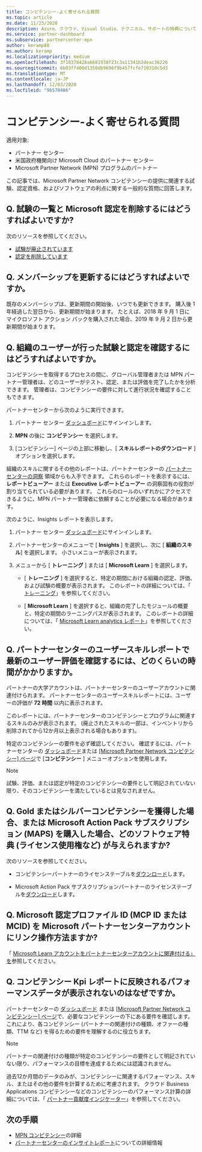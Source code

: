 ```yaml
---
title: コンピテンシー-よく寄せられる質問
ms.topic: article
ms.date: 11/23/2020
description: Azure、クラウド、Visual Studio、テクニカル、サポートの特典について、MPN gold またはシルバーコンピテンシー、特典の有効期限、更新、ライセンス認証に関する回答を提供します。
ms.service: partner-dashboard
ms.subservice: partnercenter-mpn
author: keramp88
ms.author: keramp
ms.localizationpriority: medium
ms.openlocfilehash: 3f18378428ab681938f23c3a11341b2deac36226
ms.sourcegitcommit: 6b03ff400d1350db9696f9b457fcfe710310c5d3
ms.translationtype: MT
ms.contentlocale: ja-JP
ms.lasthandoff: 12/03/2020
ms.locfileid: "96570486"
---
```

# <a name="competencies---frequently-asked-questions"></a>コンピテンシー-よく寄せられる質問

適用対象:

- パートナー センター
- 米国政府機関向け Microsoft Cloud のパートナー センター
- Microsoft Partner Network (MPN) プログラムのパートナー

この記事では、Microsoft Partner Network コンピテンシーの提供に関連する試験、認定資格、およびソフトウェアの利点に関する一般的な質問に回答します。

## <a name="q-where-can-i-find-the-list-of-exams-and-microsoft-certifications-being-retired"></a>Q. 試験の一覧と Microsoft 認定を削除するにはどうすればよいですか?

次のリソースを参照してください。

- [試験が廃止されています](/learn/certifications/retired-certification-exams)
- [認定を削除しています](/learn/certifications/retired-certifications)

## <a name="q-when-can-i-renew-my-membership"></a>Q. メンバーシップを更新するにはどうすればよいですか。

既存のメンバーシップは、更新期間の開始後、いつでも更新できます。 購入後 1 年経過した翌日から、更新期間が始まります。 たとえば、2018 年 9 月 1 日に マイクロソフト アクション パックを購入された場合、2019 年 9 月 2 日から更新期間が始まります。

## <a name="q-how-can-i-verify-the-exams-and-certifications-taken-by-my-organizations-users"></a>Q. 組織のユーザーが行った試験と認定を確認するにはどうすればよいですか。

コンピテンシーを取得するプロセスの間に、グローバル管理者または MPN パートナー管理者は、どのユーザーがテスト、認定、または評価を完了したかを分析できます。 管理者は、コンピテンシーの要件に対して進行状況を確認することもできます。

パートナーセンターから次のように実行できます。

1. パートナー センター [ダッシュボード](https://partner.microsoft.com/dashboard)にサインインします。

1. **MPN** の後に **コンピテンシー** を選択します。

1. [コンピテンシー] ページの上部に移動し、[ **スキルレポートのダウンロード** ] オプションを選択します。

組織のスキルに関するその他のレポートは、パートナーセンターの [パートナーセンターの洞察](partner-center-insights.md) 領域からも入手できます。 これらのレポートを表示するには、 **レポートビューアー** または **Executive レポートビューアー** の洞察固有の役割が割り当てられている必要があります。 これらのロールのいずれかにアクセスできるように、MPN パートナー管理者に依頼することが必要になる場合があります。

次のように、Insights レポートを表示します。

1. パートナー センター [ダッシュボード](https://partner.microsoft.com/dashboard)にサインインします。

1. パートナーセンターのメニューで [ **Insights** ] を選択し、次に [ **組織のスキル**] を選択します。 小さいメニューが表示されます。

1. メニューから [ **トレーニング** ] または [ **Microsoft Learn** ] を選択します。

   - [ **トレーニング** ] を選択すると、特定の期間における組織の認定、評価、および試験の概要が表示されます。 このレポートの詳細については、「 [トレーニング](pci-training-dashboard.md)」を参照してください。

   - [ **Microsoft Learn** ] を選択すると、組織の完了したモジュールの概要と、特定の期間のラーニングパスが表示されます。 このレポートの詳細については、「 [Microsoft Learn analytics レポート](ms-learn-analytics.md)」を参照してください。

## <a name="q-how-long-does-it-take-to-see-the-latest-user-assessments-in-the-partner-center-user-skills-report"></a>Q. パートナーセンターのユーザースキルレポートで最新のユーザー評価を確認するには、どのくらいの時間がかかりますか。

パートナーの大学アカウントは、パートナーセンターのユーザーアカウントに関連付けられます。 パートナーセンターのユーザースキルレポートには、ユーザーの評価が **72 時間** 以内に表示されます。

このレポートには、パートナーセンターのコンピテンシーとプログラムに関連するスキルのみが表示されます。 (廃止されたスキルの一部は、インベントリから削除されてから12か月以上表示される場合もあります)。

特定のコンピテンシーの要件を必ず確認してください。 確認するには、パートナーセンターの [ダッシュボード](https://partner.microsoft.com/dashboard)または [ [Microsoft Partner Network コンピテンシー] ページ](https://partner.microsoft.com/membership/competencies)で [**コンピテンシー** ] メニューオプションを使用します。

> [!NOTE]
> 試験、評価、または認定が特定のコンピテンシーの要件として明記されていない限り、そのコンピテンシーを満たしているとは見なされません。

## <a name="q-what-are-the-software-benefits-such-as-license-use-rights-that-i-am-entitled-to-when-i-achieve-a-gold-or-silver-competency-or-buy-a-microsoft-action-pack-subscription-maps"></a>Q. Gold またはシルバーコンピテンシーを獲得した場合、または Microsoft Action Pack サブスクリプション (MAPS) を購入した場合、どのソフトウェア特典 (ライセンス使用権など) が与えられますか?

次のリソースを参照してください。

- コンピテンシーパートナーのライセンステーブルを[ダウンロード](https://assetsprod.microsoft.com/mpn-maps-software-iur-competency-license-table.docx)します。

- Microsoft Action Pack サブスクリプションパートナーのライセンステーブルを[ダウンロード](https://assetsprod.microsoft.com/en-us/microsoft-action-pack-license-table.pdf)します。

## <a name="q-how-do-i-link-a-microsoft-certification-profile-id-mcp-id-or-mcid-to-my-microsoft-partner-center-account"></a>Q. Microsoft 認定プロファイル ID (MCP ID または MCID) を Microsoft パートナーセンターアカウントにリンク操作方法ますか?

「 [Microsoft Learn アカウントをパートナーセンターアカウントに関連付ける」を](ms-learn-associate.md)参照してください。

## <a name="q-why-cant-i-see-the-performance-data-reflected-under-the-competencies-kpis-report"></a>Q. コンピテンシー Kpi レポートに反映されるパフォーマンスデータが表示されないのはなぜですか。

パートナーセンターの [ダッシュボード](https://partner.microsoft.com/dashboard) または [ [Microsoft Partner Network コンピテンシー] ページ](https://partner.microsoft.com/membership/competencies)で、必要なコンピテンシーの下にある要件を確認します。 これにより、各コンピテンシー (パートナーの関連付けの種類、オファーの種類、TTM など) を得るための要件を理解するのに役立ちます。

> [!NOTE]
> パートナーの関連付けの種類が特定のコンピテンシーの要件として明記されていない限り、パフォーマンスの目標を達成するためには認識されません。
>
> 過去12か月間のデータのみが、コンピテンシーに関連するパフォーマンス、スキル、またはその他の要件を計算するために考慮されます。 クラウド Business Applications コンピテンシーなどのコンピテンシーのパフォーマンス計算の詳細については、「 [パートナー貢献度インジケーター](partner-contribution-indicators.md)」を参照してください。

## <a name="next-steps"></a>次の手順

- [MPN コンピテンシー](learn-about-competencies.md)の詳細
- [パートナーセンターのインサイトレポート](partner-center-insights.md)についての詳細情報

